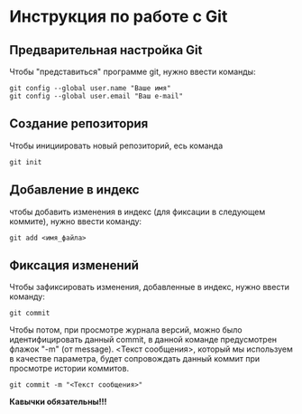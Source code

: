 # **Инструкция по работе с Git**

## Предварительная настройка Git

Чтобы "представиться" программе git, нужно ввести команды: 

    git config --global user.name "Ваше имя"
    git config --global user.email "Ваш e-mail"

## Создание репозитория

Чтобы инициировать новый репозиторий, есь команда 

    git init

 ## Добавление в индекс

 чтобы добавить изменения в индекс (для фиксации в следующем коммите), нужно ввести команду: 

    git add <имя_файла>

## Фиксация изменений

Чтобы зафиксировать изменения, добавленные в индекс, нужно ввести команду: 

    git commit 

Чтобы потом, при просмотре журнала версий, можно было идентифицировать данный commit, в данной команде предусмотрен флажок "-m" (от message). <Текст сообщения>, который мы используем в качестве параметра, будет сопровождать данный коммит при просмотре истории коммитов. 

    git commit -m "<Текст сообщения>"

**Кавычки обязательны!!!**

